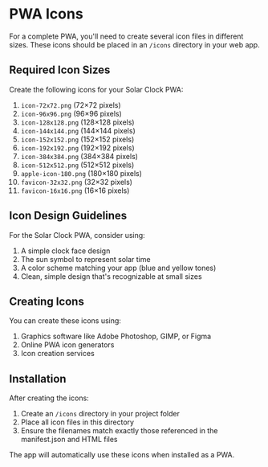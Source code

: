 # PWA Icons

For a complete PWA, you'll need to create several icon files in different sizes. These icons should be placed in an `/icons` directory in your web app.

## Required Icon Sizes

Create the following icons for your Solar Clock PWA:

1. `icon-72x72.png` (72×72 pixels)
2. `icon-96x96.png` (96×96 pixels)
3. `icon-128x128.png` (128×128 pixels)
4. `icon-144x144.png` (144×144 pixels)
5. `icon-152x152.png` (152×152 pixels)
6. `icon-192x192.png` (192×192 pixels)
7. `icon-384x384.png` (384×384 pixels)
8. `icon-512x512.png` (512×512 pixels)
9. `apple-icon-180.png` (180×180 pixels)
10. `favicon-32x32.png` (32×32 pixels)
11. `favicon-16x16.png` (16×16 pixels)

## Icon Design Guidelines

For the Solar Clock PWA, consider using:

1. A simple clock face design
2. The sun symbol to represent solar time
3. A color scheme matching your app (blue and yellow tones)
4. Clean, simple design that's recognizable at small sizes

## Creating Icons

You can create these icons using:

1. Graphics software like Adobe Photoshop, GIMP, or Figma
2. Online PWA icon generators
3. Icon creation services

## Installation

After creating the icons:

1. Create an `/icons` directory in your project folder
2. Place all icon files in this directory
3. Ensure the filenames match exactly those referenced in the manifest.json and HTML files

The app will automatically use these icons when installed as a PWA.
